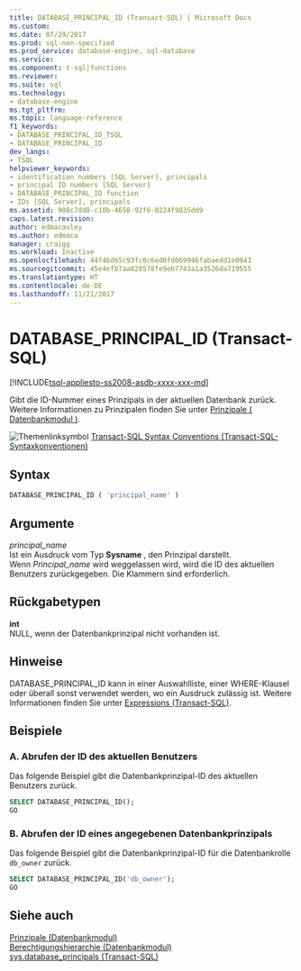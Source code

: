 ```yaml
---
title: DATABASE_PRINCIPAL_ID (Transact-SQL) | Microsoft Docs
ms.custom: 
ms.date: 07/29/2017
ms.prod: sql-non-specified
ms.prod_service: database-engine, sql-database
ms.service: 
ms.component: t-sql|functions
ms.reviewer: 
ms.suite: sql
ms.technology:
- database-engine
ms.tgt_pltfrm: 
ms.topic: language-reference
f1_keywords:
- DATABASE_PRINCIPAL_ID_TSQL
- DATABASE_PRINCIPAL_ID
dev_langs:
- TSQL
helpviewer_keywords:
- identification numbers [SQL Server], principals
- principal ID numbers [SQL Server]
- DATABASE_PRINCIPAL_ID function
- IDs [SQL Server], principals
ms.assetid: 908c7dd8-c10b-4658-92f6-0224f9835dd9
caps.latest.revision: 
author: edmacauley
ms.author: edmaca
manager: craigg
ms.workload: Inactive
ms.openlocfilehash: 44f4bd65c93fc0c6ed0fd069946fabaedd1e0943
ms.sourcegitcommit: 45e4efb7aa828578fe9eb7743a1a3526da719555
ms.translationtype: HT
ms.contentlocale: de-DE
ms.lasthandoff: 11/21/2017
---
```

# <a name="databaseprincipalid-transact-sql"></a>DATABASE_PRINCIPAL_ID (Transact-SQL)
[!INCLUDE[tsql-appliesto-ss2008-asdb-xxxx-xxx-md](../../includes/tsql-appliesto-ss2008-asdb-xxxx-xxx-md.md)]

Gibt die ID-Nummer eines Prinzipals in der aktuellen Datenbank zurück. Weitere Informationen zu Prinzipalen finden Sie unter [Prinzipale &#40; Datenbankmodul &#41;](../../relational-databases/security/authentication-access/principals-database-engine.md).
  
![Themenlinksymbol](../../database-engine/configure-windows/media/topic-link.gif "Topic link icon") [Transact-SQL Syntax Conventions (Transact-SQL-Syntaxkonventionen)](../../t-sql/language-elements/transact-sql-syntax-conventions-transact-sql.md)
  
## <a name="syntax"></a>Syntax  
  
```sql
DATABASE_PRINCIPAL_ID ( 'principal_name' )  
```  
  
## <a name="arguments"></a>Argumente  
*principal_name*  
Ist ein Ausdruck vom Typ **Sysname** , den Prinzipal darstellt.  
Wenn *Principal_name* wird weggelassen wird, wird die ID des aktuellen Benutzers zurückgegeben. Die Klammern sind erforderlich.
  
## <a name="return-types"></a>Rückgabetypen
**int**  
NULL, wenn der Datenbankprinzipal nicht vorhanden ist.
  
## <a name="remarks"></a>Hinweise  
DATABASE_PRINCIPAL_ID kann in einer Auswahlliste, einer WHERE-Klausel oder überall sonst verwendet werden, wo ein Ausdruck zulässig ist. Weitere Informationen finden Sie unter [Expressions &#40;Transact-SQL&#41;](../../t-sql/language-elements/expressions-transact-sql.md).
  
## <a name="examples"></a>Beispiele  
  
### <a name="a-retrieving-the-id-of-the-current-user"></a>A. Abrufen der ID des aktuellen Benutzers  
Das folgende Beispiel gibt die Datenbankprinzipal-ID des aktuellen Benutzers zurück.
  
```sql
SELECT DATABASE_PRINCIPAL_ID();  
GO  
```  
  
### <a name="b-retrieving-the-id-of-a-specified-database-principal"></a>B. Abrufen der ID eines angegebenen Datenbankprinzipals  
Das folgende Beispiel gibt die Datenbankprinzipal-ID für die Datenbankrolle `db_owner` zurück.
  
```sql
SELECT DATABASE_PRINCIPAL_ID('db_owner');  
GO  
```  
  
## <a name="see-also"></a>Siehe auch
[Prinzipale &#40;Datenbankmodul&#41;](../../relational-databases/security/authentication-access/principals-database-engine.md)  
[Berechtigungshierarchie &#40;Datenbankmodul&#41;](../../relational-databases/security/permissions-hierarchy-database-engine.md)  
[sys.database_principals &#40;Transact-SQL&#41;](../../relational-databases/system-catalog-views/sys-database-principals-transact-sql.md)
  
  
